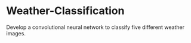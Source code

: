 # Weather-Classification
Develop a convolutional neural network to classify five different weather images.
